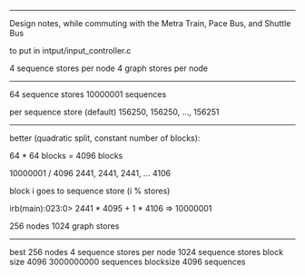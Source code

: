 
-----------------
Design notes, while commuting with the Metra Train, Pace Bus, and Shuttle Bus

to put in intput/input_controller.c

4 sequence stores per node
4 graph stores per node

----------------------
64 sequence stores
10000001 sequences

per sequence store (default)
156250, 156250, ..., 156251

-------------
better (quadratic split, constant number of blocks):

64 * 64 blocks = 4096 blocks

10000001 / 4096 
2441, 2441, 2441, ... 4106

block i goes to sequence store (i % stores)

irb(main):023:0> 2441 * 4095 + 1 * 4106
=> 10000001


256 nodes
1024 graph stores

-----
best
256 nodes
4 sequence stores per node
1024 sequence stores 
block size 4096
3000000000 sequences
blocksize 4096 sequences



